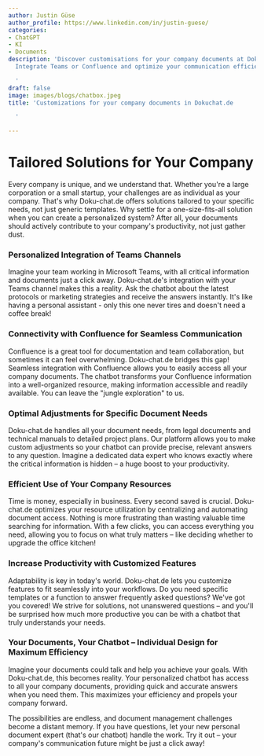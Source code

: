 ```yaml
---
author: Justin Güse
author_profile: https://www.linkedin.com/in/justin-guese/
categories:
- ChatGPT
- KI
- Documents
description: 'Discover customisations for your company documents at Doku-chat.de.
  Integrate Teams or Confluence and optimize your communication efficiently!

  '
draft: false
image: images/blogs/chatbox.jpeg
title: 'Customizations for your company documents in Dokuchat.de

  '

---
```

# Tailored Solutions for Your Company

Every company is unique, and we understand that.  Whether you're a large corporation or a small startup, your challenges are as individual as your company.  That's why Doku-chat.de offers solutions tailored to your specific needs, not just generic templates.  Why settle for a one-size-fits-all solution when you can create a personalized system?  After all, your documents should actively contribute to your company's productivity, not just gather dust.

### Personalized Integration of Teams Channels

Imagine your team working in Microsoft Teams, with all critical information and documents just a click away.  Doku-chat.de's integration with your Teams channel makes this a reality. Ask the chatbot about the latest protocols or marketing strategies and receive the answers instantly.  It's like having a personal assistant - only this one never tires and doesn't need a coffee break!

### Connectivity with Confluence for Seamless Communication

Confluence is a great tool for documentation and team collaboration, but sometimes it can feel overwhelming.  Doku-chat.de bridges this gap!  Seamless integration with Confluence allows you to easily access all your company documents.  The chatbot transforms your Confluence information into a well-organized resource, making information accessible and readily available.  You can leave the "jungle exploration" to us.

### Optimal Adjustments for Specific Document Needs

Doku-chat.de handles all your document needs, from legal documents and technical manuals to detailed project plans.  Our platform allows you to make custom adjustments so your chatbot can provide precise, relevant answers to any question.  Imagine a dedicated data expert who knows exactly where the critical information is hidden – a huge boost to your productivity.

### Efficient Use of Your Company Resources

Time is money, especially in business.  Every second saved is crucial. Doku-chat.de optimizes your resource utilization by centralizing and automating document access. Nothing is more frustrating than wasting valuable time searching for information. With a few clicks, you can access everything you need, allowing you to focus on what truly matters – like deciding whether to upgrade the office kitchen!

### Increase Productivity with Customized Features

Adaptability is key in today's world.  Doku-chat.de lets you customize features to fit seamlessly into your workflows.  Do you need specific templates or a function to answer frequently asked questions?  We've got you covered!  We strive for solutions, not unanswered questions – and you'll be surprised how much more productive you can be with a chatbot that truly understands your needs.

### Your Documents, Your Chatbot – Individual Design for Maximum Efficiency

Imagine your documents could talk and help you achieve your goals.  With Doku-chat.de, this becomes reality. Your personalized chatbot has access to all your company documents, providing quick and accurate answers when you need them.  This maximizes your efficiency and propels your company forward.

The possibilities are endless, and document management challenges become a distant memory.  If you have questions, let your new personal document expert (that's our chatbot) handle the work. Try it out – your company's communication future might be just a click away!
